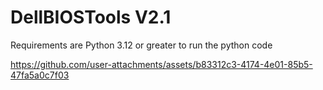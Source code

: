 # DellBIOSTools V2.1
Requirements are Python 3.12 or greater to run the python code 







https://github.com/user-attachments/assets/b83312c3-4174-4e01-85b5-47fa5a0c7f03

